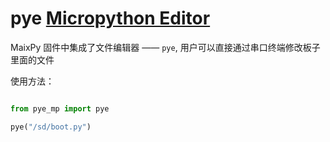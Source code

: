pye [Micropython Editor](https://github.com/robert-hh/Micropython-Editor)
======

MaixPy 固件中集成了文件编辑器 —— `pye`, 用户可以直接通过串口终端修改板子里面的文件

使用方法：

```python

from pye_mp import pye

pye("/sd/boot.py")

```
